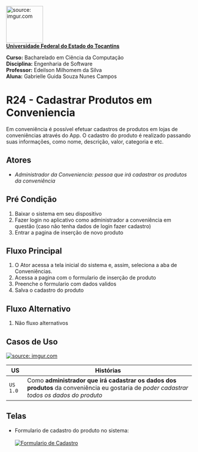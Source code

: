 <a href="https://ww2.uft.edu.br//"><img src="https://i.imgur.com/o29q3ZZ.png" title="source: imgur.com" width="100"/><br>**Universidade Federal do Estado do Tocantins**</a>


**Curso:** Bacharelado em Ciência da Computação <br>
**Disciplina:** Engenharia de Software <br>
**Professor:** Edeilson Milhomem da Silva <br>
**Aluna:** Gabrielle Guida Souza Nunes Campos

# R24 - Cadastrar Produtos em Conveniencia
Em conveniência é possível efetuar cadastros de produtos em lojas de conveniências através do App.
O cadastro do produto é realizado passando suas informações, como nome, descrição, valor, categoria e etc.

## Atores
- *Administrador da Conveniencia: pessoa que irá cadastrar os produtos da conveniência*

## Pré Condição
1. Baixar o sistema em seu dispositivo
2. Fazer login no aplicativo como administrador a conveniência em questão (caso não tenha dados de login fazer cadastro)
3. Entrar a pagina de inserção de novo produto

## Fluxo Principal

1. O Ator acessa a tela inicial do sistema e, assim, seleciona a aba de Conveniências.
2. Acessa a pagina com o formulario de inserção de produto
3. Preenche o formulario com dados validos
4. Salva o cadastro do produto

## Fluxo Alternativo

1. Não fluxo alternativos

## Casos de Uso
<a href="https://imgur.com/a/j4g9GjK"><img src="https://imgur.com/a/j4g9GjK.jpg" title="source: imgur.com" /></a>

US            | Histórias
--------------|----------
`US 1.0`      | Como **administrador que irá cadastrar os dados dos produtos** da conveniência eu gostaria de *poder cadastrar todos os dados do produto*

## Telas
- Formulario de cadastro do produto no sistema:<br><br>
<a href="https://imgur.com/rQDobIoqwe"><img src="https://imgur.com/a/VqYkmnwqwe.png" title="Formulario de Cadastro" /></a>
<br><br><br>
